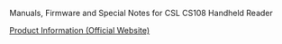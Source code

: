 Manuals, Firmware and Special Notes for CSL CS108 Handheld Reader

[Product Information (Official Website)](https://www.convergence.com.hk/cs108/)
